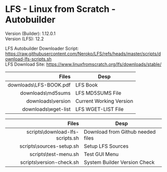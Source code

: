 # LFS - Linux from Scratch - Autobuilder

Version (Builder): 1.12.0.1 <br />
Version (LFS): 12.2 <br />

LFS Autobuilder Downloader Script: https://raw.githubusercontent.com/Neroko/LFS/refs/heads/master/scripts/download-lfs-scripts.sh <br />
LFS Download Site: https://www.linuxfromscratch.org/lfs/downloads/stable/ <br />

| Files | Desp |
| -----:|------|
| downloads\LFS-BOOK.pdf| LFS Book|
| downloads\md5sums| LFS MD5SUMS File|
| downloads\version| Current Working Version|
| downloads\wget-list| LFS WGET-LIST File|

| Files | Desp |
| -----:|------|
| scripts\download-lfs-scripts.sh| Download from Github needed files|
| scripts\sources-setup.sh| Setup LFS Sources|
| scripts\test-menu.sh| Test GUI Menu|
| scripts\version-check.sh| System Builder Version Check|
